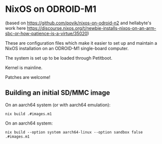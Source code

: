 # NixOS on ODROID-M1

(based on https://github.com/povik/nixos-on-odroid-n2 and hellabyte's work here https://discourse.nixos.org/t/newbie-installs-nixos-on-an-arm-sbc-or-how-patience-is-a-virtue/35020)

These are configuration files which make it easier to set up and maintain a NixOS installation on an ODROID-M1 single-board computer.

The system is set up to be loaded through Petitboot.

Kernel is mainline.

Patches are welcome!

## Building an initial SD/MMC image

On an aarch64 system (or with aarch64 emulation):

`nix build .#images.m1`

On an aarch64 system:

`nix build --option system aarch64-linux --option sandbox false .#images.m1`

